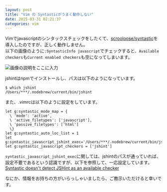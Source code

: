 ```yaml
---
layout: post
title: "Vim の Syntasticがうまく動作しない"
date: 2015-03-31 02:21:37
categories: vim
---
```

<p>Vimでjavascriptのシンタックスチェックをしたくて、<a href="https://github.com/scrooloose/syntastic" rel="nofollow noreferrer">scrooloose/syntastic</a>を導入したのですが、正しく動作しません。<br>
以下の画像のように<code>:SyntasticInfo javascript</code>でチェックすると、<code>Available checkers</code>も<code>Current enabled checkers</code>も空になってしまいます。</p>

<p><img src="https://i.stack.imgur.com/Tp8YQ.png" alt="画像の説明をここに入力"></p>

<p>jshintはnpmでインストールし、パスは以下のようになっています。</p>

<pre><code>$ which jshint
/Users/***/.nodebrew/current/bin/jshint
</code></pre>

<p>また、.vimrcは以下のように設定をしています。</p>

<pre><code>let g:syntastic_mode_map = {
  \ 'mode': 'active',
  \ 'active_filetypes': ['javascript'],
  \ 'passive_filetypes': ['html']
  \}
let g:syntastic_auto_loc_list = 1
let g:syntastic_javascript_jshint_exec='/Users/***/.nodebrew/current/bin/jshint'
let g:syntastic_javascript_checkers = ['jshint']
</code></pre>

<p><code>syntastic_javascript_jshint_exec</code>に関しては、jshintのパスが通っていれば、設定不要であるという認識ですが、以下を参照して、一応設定しています。<br>
<a href="https://stackoverflow.com/questions/18661653/syntastic-doesnt-detect-jshint-as-an-available-checker">Syntastic doesn't detect JSHint as an available checker</a></p>

<p>なにか、情報をお持ちの方がいらっしゃいましたら、ご教示いただけると幸いです。</p>
